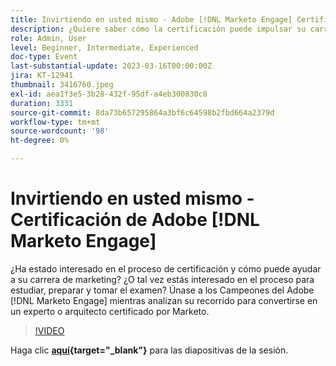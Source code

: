 ```yaml
---
title: Invirtiendo en usted mismo - Adobe [!DNL Marketo Engage] Certificación
description: ¿Quiere saber cómo la certificación puede impulsar su carrera de marketing? Únase a los Campeones de Adobe Marketo Engage para compartir sus experiencias y consejos sobre cómo estudiar, preparar y realizar el examen para convertirse en un experto o arquitecto certificado por Marketo.
role: Admin, User
level: Beginner, Intermediate, Experienced
doc-type: Event
last-substantial-update: 2023-03-16T00:00:00Z
jira: KT-12941
thumbnail: 3416760.jpeg
exl-id: aea1f3e5-3b28-432f-95df-a4eb300830c8
duration: 3331
source-git-commit: 8da73b657295864a3bf6c64598b2fbd664a2379d
workflow-type: tm+mt
source-wordcount: '98'
ht-degree: 0%

---
```


# Invirtiendo en usted mismo - Certificación de Adobe [!DNL Marketo Engage]

¿Ha estado interesado en el proceso de certificación y cómo puede ayudar a su carrera de marketing? ¿O tal vez estás interesado en el proceso para estudiar, preparar y tomar el examen? Únase a los Campeones del Adobe [!DNL Marketo Engage] mientras analizan su recorrido para convertirse en un experto o arquitecto certificado por Marketo.

>[!VIDEO](https://video.tv.adobe.com/v/3416760/?quality=12&learn=on)

Haga clic **[aquí](assets/certification.pdf){target="_blank"}** para las diapositivas de la sesión.
